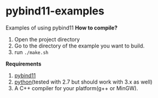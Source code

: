 # pybind11-examples
Examples of using pybind11
**How to compile?**
1. Open the project directory
2. Go to the directory of the example you want to build.
3. run `./make.sh`

**Requirements**
1. [pybind11](https://github.com/pybind/pybind11)
2. [python](www.python.org)(tested with 2.7 but should work with 3.x as well)
3. A C++ compiler for your platform(g++ or MinGW).
